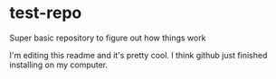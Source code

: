 # test-repo
Super basic repository to figure out how things work

I'm editing this readme and it's pretty cool. I think github just finished installing on my computer.
